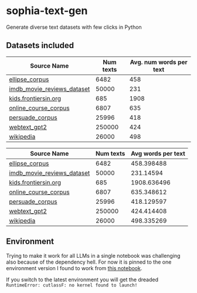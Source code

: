 # sophia-text-gen
Generate diverse text datasets with few clicks in Python

## Datasets included 

| Source Name                                                    | Num texts | Avg. num words per text |
|----------------------------------------------------------------|-----------|--------------------|
| [ellipse_corpus](https://github.com/scrosseye/ELLIPSE-Corpus)  | 6482      | 458       |
| [imdb_movie_reviews_dataset](https://www.kaggle.com/datasets/lakshmi25npathi/imdb-dataset-of-50k-movie-reviews) | 50000     | 231         |
| [kids.frontiersin.org](https://www.frontiersin.org/about/open-access) | 685       | 1908     |
| [online_course_corpus](https://www.kaggle.com/competitions/pii-detection-removal-from-educational-data/data) | 6807      | 635         |
| [persuade_corpus](https://github.com/scrosseye/persuade_corpus_2.0) | 25996     | 418      |
| [webtext_gpt2](https://github.com/openai/gpt-2-output-dataset) | 250000    | 424        |
| [wikipedia](https://www.kaggle.com/datasets/jjinho/wikipedia-20230701) | 26000     | 498        |

| Source Name | Num texts | Avg words per text |
|-------------|-----------|--------------------|
| <a href="https://github.com/scrosseye/ELLIPSE-Corpus" target="_blank">ellipse_corpus</a> | 6482 | 458.398488 |
| <a href="https://www.kaggle.com/datasets/lakshmi25npathi/imdb-dataset-of-50k-movie-reviews" target="_blank">imdb_movie_reviews_dataset</a> | 50000 | 231.14594 |
| <a href="https://www.frontiersin.org/about/open-access" target="_blank">kids.frontiersin.org</a> | 685 | 1908.636496 |
| <a href="https://www.kaggle.com/competitions/pii-detection-removal-from-educational-data/data" target="_blank">online_course_corpus</a> | 6807 | 635.348612 |
| <a href="https://github.com/scrosseye/persuade_corpus_2.0" target="_blank">persuade_corpus</a> | 25996 | 418.129597 |
| <a href="https://github.com/openai/gpt-2-output-dataset" target="_blank">webtext_gpt2</a> | 250000 | 424.414408 |
| <a href="https://www.kaggle.com/datasets/jjinho/wikipedia-20230701" target="_blank">wikipedia</a> | 26000 | 498.335269 |

## Environment
Trying to make it work for all LLMs in a single notebook was challenging also because of the dependency hell. For now it is pinned to the one environment version I found to work from [this notebook](https://www.kaggle.com/code/paultimothymooney/how-to-use-mistral-from-kaggle-models). 

If you switch to the latest environment you will get the dreaded
`RuntimeError: cutlassF: no kernel found to launch!`
